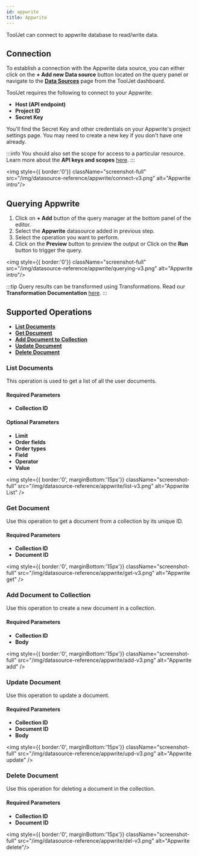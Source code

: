 ```yaml
---
id: appwrite
title: Appwrite 
---
```


ToolJet can connect to appwrite database to read/write data.

<div >

## Connection 

To establish a connection with the Appwrite data source, you can either click on the **+ Add new Data source** button located on the query panel or navigate to the **[Data Sources](/docs/data-sources/overview)** page from the ToolJet dashboard.

ToolJet requires the following to connect to your Appwrite:
- **Host (API endpoint)**
- **Project ID**
- **Secret Key**

You'll find the Secret Key and other credentials on your Appwrite's project settings page. You may need to create a new key if you don't have one already.

:::info
You should also set the scope for access to a particular resource. Learn more about the **API keys and scopes** [here](https://appwrite.io/docs/keys).
:::

<div style={{textAlign: 'center'}}>

<img style={{ border:'0'}} className="screenshot-full" src="/img/datasource-reference/appwrite/connect-v3.png" alt="Appwrite intro"/>

</div>

</div>

<div >

## Querying Appwrite 

1. Click on **+ Add** button of the query manager at the bottom panel of the editor.
2. Select the **Appwrite** datasource added in previous step.
3. Select the operation you want to perform.
4. Click on the **Preview** button to preview the output or Click on the **Run** button to trigger the query.

<div style={{textAlign: 'center'}}>

<img style={{ border:'0'}} className="screenshot-full" src="/img/datasource-reference/appwrite/querying-v3.png" alt="Appwrite intro"/>

</div> 

:::tip
Query results can be transformed using Transformations. Read our **Transformation Documentation** [here](/docs/tutorial/transformations).
:::

</div>

<div >

## Supported Operations

-  **[List Documents](#list-documents)**
-  **[Get Document](#get-document)**
-  **[Add Document to Collection](#add-document-to-collection)**
-  **[Update Document](#update-document)** 
-  **[Delete Document](#delete-document)**

### List Documents

This operation is used to get a list of all the user documents.

#### Required Parameters

- **Collection ID**

#### Optional Parameters

- **Limit**
- **Order fields**
- **Order types**
- **Field**
- **Operator**
- **Value**

<div style={{textAlign: 'center'}}>

<img style={{ border:'0', marginBottom:'15px'}} className="screenshot-full" src="/img/datasource-reference/appwrite/list-v3.png" alt="Appwrite List" />

</div>

### Get Document

Use this operation to get a document from a collection by its unique ID. 

#### Required Parameters

- **Collection ID**
- **Document ID**

<div style={{textAlign: 'center'}}>

<img style={{ border:'0', marginBottom:'15px'}} className="screenshot-full" src="/img/datasource-reference/appwrite/get-v3.png" alt="Appwrite get" />

</div>

### Add Document to Collection

Use this operation to create a new document in a collection.

#### Required Parameters

- **Collection ID**
- **Body**

<div style={{textAlign: 'center'}}>

<img style={{ border:'0', marginBottom:'15px'}} className="screenshot-full" src="/img/datasource-reference/appwrite/add-v3.png" alt="Appwrite add" />

</div>

### Update Document

Use this operation to update a document.

#### Required Parameters

- **Collection ID**
- **Document ID**
- **Body**

<div style={{textAlign: 'center'}}>

<img style={{ border:'0', marginBottom:'15px'}} className="screenshot-full" src="/img/datasource-reference/appwrite/upd-v3.png" alt="Appwrite update" />

</div>

### Delete Document

Use this operation for deleting a document in the collection.

#### Required Parameters

- **Collection ID** 
- **Document ID**

<div style={{textAlign: 'center'}}>

<img style={{ border:'0', marginBottom:'15px'}} className="screenshot-full" src="/img/datasource-reference/appwrite/del-v3.png" alt="Appwrite delete"/>

</div>

</div>